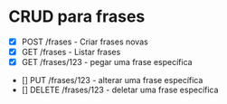 # CRUD para frases

* [x] POST /frases - Criar frases novas
* [x] GET /frases - Listar frases
* [x] GET /frases/123 - pegar uma frase específica
* [] PUT /frases/123 - alterar uma frase específica
* [] DELETE /frases/123 - deletar uma frase específica